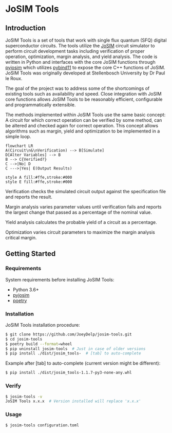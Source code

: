 # JoSIM Tools

## Introduction

JoSIM Tools is a set of tools that work with single flux quantum (SFQ) digital superconductor circuits. The tools utilize the [JoSIM](https://github.com/JoeyDelp/JoSIM.git) circuit simulator to perform circuit development tasks including verification of proper operation, optimization, margin analysis, and yield analysis. The code is written in Python and interfaces with the core JoSIM functions through [pyjosim](https://github.com/JoeyDelp/pyjosim.git) which utilizes [pybind11](https://github.com/pybind/pybind11.git) to expose the core C++ functions of JoSIM. JoSIM Tools was originally developed at Stellenbosch University by Dr Paul le Roux.

The goal of the project was to address some of the shortcomings of existing tools such as availability and speed. Close integration with JoSIM core functions allows JoSIM Tools to be reasonably efficient, configurable and programmatically extensible.

The methods implemented within JoSIM Tools use the same basic concept: A circuit for which correct operation can be verified by some method, can be altered and checked again for correct operation. This concept allows algorithms such as margin, yield and optimization to be implemented in a simple loop.

```mermaid
flowchart LR
A(Circuit\n&\nVerification) --> B[Simulate]
D[Alter Variables] --> B
B --> C{Verified?}
C -->|No| D
C --->|Yes| E(Output Results)

style A fill:#ffe,stroke:#000
style E fill:#ffe,stroke:#000
```

Verification checks the simulated circuit output against the specification file and reports the result. 

Margin analysis varies parameter values until verification fails and reports the largest change that passed as a percentage of the nominal value. 

Yield analysis calculates the probable yield of a circuit as a percentage.

Optimization varies circuit parameters to maximize the margin analysis critical margin. 

## Getting Started

### Requirements

System requirements before installing JoSIM Tools:

- Python 3.6+
- [pyjosim](https://github.com/JoeyDelp/pyjosim.git)
- [poetry](https://pypi.org/project/poetry/)

### Installation

JoSIM Tools installation procedure:

```bash
$ git clone https://github.com/JoeyDelp/josim-tools.git
$ cd josim-tools
$ poetry build --format=wheel
$ pip uninstall josim-tools  # Just in case of older versions
$ pip install ./dist/josim_tools-  # [tab] to auto-complete
```
Example after [tab] to auto-complete (current version might be different): 
```bash
$ pip install ./dist/josim_tools-1.1.7-py3-none-any.whl
```

### Verify

```bash
$ josim-tools -v
JoSIM Tools x.x.x  # Version installed will replace 'x.x.x'
```

### Usage

```bash
$ josim-tools configuration.toml
```

